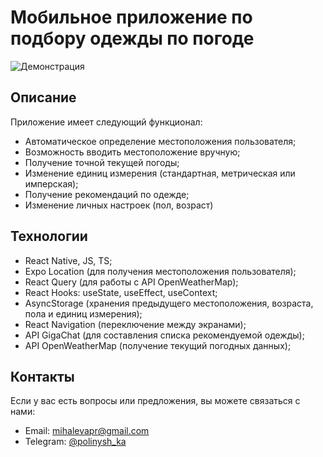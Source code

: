 # Мобильное приложение по подбору одежды по погоде

![Демонстрация](https://github.com/mihaleva-po/WeatherWear/blob/main/assets/gifka.gif)

## Описание

Приложение имеет следующий функционал:
- Автоматическое определение местоположения пользователя;
- Возможность вводить местоположение вручную;
- Получение точной текущей погоды;
- Изменение единиц измерения (стандартная, метрическая или имперская);
- Получение рекомендаций по одежде;
- Изменение личных настроек (пол, возраст)

## Технологии

- React Native, JS, TS;
- Expo Location (для получения местоположения пользователя);
- React Query (для работы с API OpenWeatherMap);
- React Hooks: useState, useEffect, useContext;
- AsyncStorage (хранения предыдущего местоположения, возраста, пола и единиц измерения);
- React Navigation (переключение между экранами);
- API GigaChat (для составления списка рекомендуемой одежды);
- API OpenWeatherMap (получение текущий погодных данных);

## Контакты

Если у вас есть вопросы или предложения, вы можете связаться с нами:

- Email: mihalevapr@gmail.com
- Telegram: [@polinysh_ka](https://t.me/polinysh_ka)
